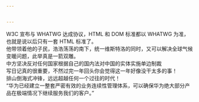 ```yaml
---


---
```


<p>W3C 宣布与 WHATWG 达成协议，HTML 和 DOM 标准都以 WHATWG 为准，也就是说以后只有一套 HTML 标准了。<br>
他带领着他的子民，浩浩荡荡的南下，统一维斯特洛的同时，又可以解决全球气候变暖问题，此举真是一箭双雕。<br>
中方坚决反对任何国家根据自己的国内法对中国的实体实施单边制裁<br>
写日记真的很重要，不然过完一年回头你会觉得这一年好像没干太多的事！<br>
排山倒海式冲锋，远远超越任何一个过往的时代！<br>
“华为已经建立一整套严密有效的业务连续性管理体系，可以确保华为绝大部分产品在极端情况下继续服务我们的客户。”</p>

